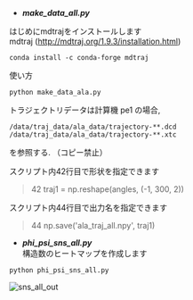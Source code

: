 - ***make_data_all.py***

はじめにmdtrajをインストールします   
mdtraj (http://mdtraj.org/1.9.3/installation.html)   
```
conda install -c conda-forge mdtraj
```
使い方
```
python make_data_ala.py
```

トラジェクトリデータは計算機 pe1 の場合,
```
/data/traj_data/ala_data/trajectory-**.dcd
/data/traj_data/ala_data/trajectory-**.xtc
```
を参照する. （コピー禁止）

スクリプト内42行目で形状を指定できます

> 42     traj1 = np.reshape(angles, (-1, 300, 2))   


スクリプト内44行目で出力名を指定できます

> 44     np.save('ala_traj_all.npy', traj1)   



- ***phi_psi_sns_all.py***   
構造数のヒートマップを作成します
```
python phi_psi_sns_all.py
```

![sns_all_out](https://user-images.githubusercontent.com/39581094/75693181-f376b580-5ce9-11ea-9c8a-bd52a03e628b.png)

